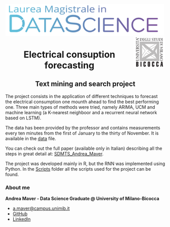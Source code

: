 <p  float="left">
<img  src="https://github.com/andreamaver/DataVisualization/blob/main/images/DSLogo.png"  width = "500"/>
<img  src="https://github.com/andreamaver/DataVisualization/blob/main/images/BicoccaLogo.png"  width = "100"  align="right"/>
</p>

<h1  align="center">Electrical consuption forecasting</h1>
<h2  align="center">Text mining and search project</h2>


The project consists in the application of different techniques to forecast the electrical consumption one mounth ahead to find the best performing one. Three main types of methods were tried, namely ARIMA, UCM and machine learning (a K-nearest neighboor and a recurrent neural network based on LSTM).

The data has been provided by the professor and contains measurements every ten minutes from the first of January to the thirty of November. It is available in the [data](https://github.com/andreamaver/StreamingData/blob/main/data2022_train.csv "data2022_train.csv") file.

You can check out the full paper (available only in Italian) describing all the steps in great detail at: [SDMTS_Andrea_Maver](https://github.com/andreamaver/StreamingData/blob/main/SDMTS_Andrea_Maver.pdf "SDMTS_Andrea_Maver.pdf").


The project was developed mainly in R, but the RNN was implemented using Python. In the [Scripts](https://github.com/andreamaver/StreamingData/tree/main/Scripts) folder all the scripts used for the project can be found.

  
### About me

**Andrea Maver - Data Science Graduate @ University of Milano-Bicocca**
* a.maver@campus.unimib.it
* [GitHub](https://github.com/andreamaver)
* [LinkedIn](https://www.linkedin.com/in/andrea-maver/)

 